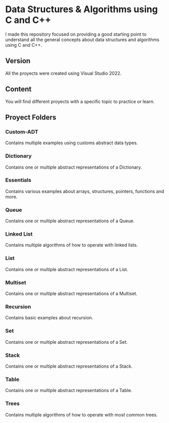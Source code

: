 # Data Structures & Algorithms using C and C++

I made this repository focused on providing a good starting point to understand all 
the general concepts about data structures and algorithms using C and C++.

## Version
All the proyects were created using Visual Studio 2022.

## Content
You will find different proyects with a specific topic to practice or learn.

## Proyect Folders

### Custom-ADT
Contains multiple examples using customs abstract data types.

### Dictionary
Contains one or multiple abstract representations of a Dictionary.

### Essentials
Contains various examples about arrays, structures, pointers, functions and more.

### Queue
Contains one or multiple abstract representations of a Queue.

### Linked List
Contains multiple algorithms of how to operate with linked lists.

### List
Contains one or multiple abstract representations of a List.

### Multiset
Contains one or multiple abstract representations of a Multiset.

### Recursion
Contains basic examples about recursion.

### Set
Contains one or multiple abstract representations of a Set.

### Stack
Contains one or multiple abstract representations of a Stack.

### Table
Contains one or multiple abstract representations of a Table.

### Trees
Contains multiple algorithms of how to operate with most common trees.